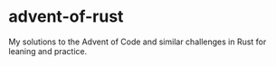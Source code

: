# advent-of-rust
My solutions to the Advent of Code and similar challenges in Rust for leaning and practice.

